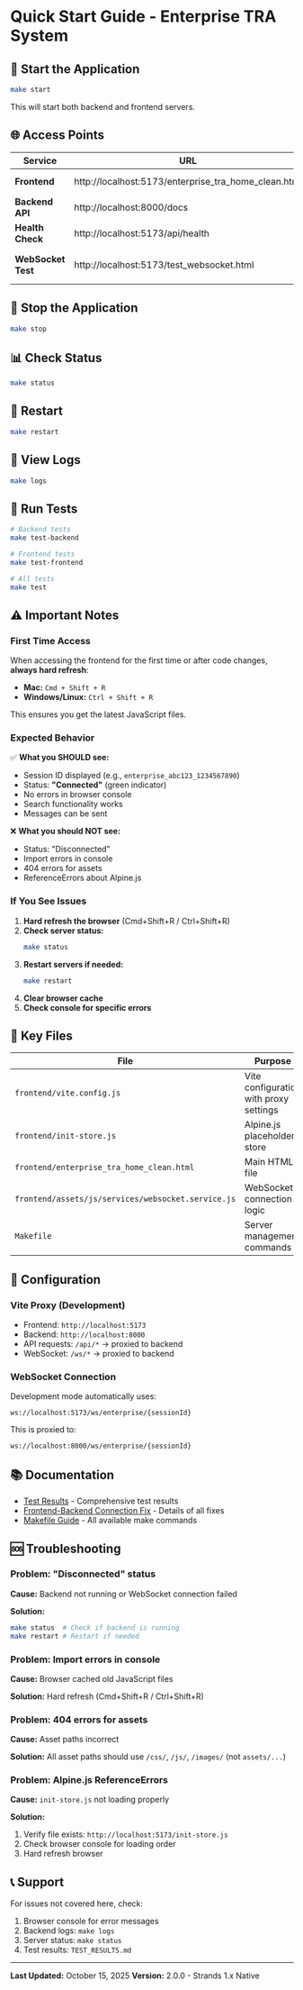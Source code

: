 # Quick Start Guide - Enterprise TRA System

## 🚀 Start the Application

```bash
make start
```

This will start both backend and frontend servers.

## 🌐 Access Points

| Service | URL | Description |
|---------|-----|-------------|
| **Frontend** | http://localhost:5173/enterprise_tra_home_clean.html | Main application |
| **Backend API** | http://localhost:8000/docs | API documentation |
| **Health Check** | http://localhost:5173/api/health | System status |
| **WebSocket Test** | http://localhost:5173/test_websocket.html | Test WebSocket connection |

## 🛑 Stop the Application

```bash
make stop
```

## 📊 Check Status

```bash
make status
```

## 🔄 Restart

```bash
make restart
```

## 📝 View Logs

```bash
make logs
```

## 🧪 Run Tests

```bash
# Backend tests
make test-backend

# Frontend tests
make test-frontend

# All tests
make test
```

## ⚠️ Important Notes

### First Time Access
When accessing the frontend for the first time or after code changes, **always hard refresh**:
- **Mac:** `Cmd + Shift + R`
- **Windows/Linux:** `Ctrl + Shift + R`

This ensures you get the latest JavaScript files.

### Expected Behavior
✅ **What you SHOULD see:**
- Session ID displayed (e.g., `enterprise_abc123_1234567890`)
- Status: **"Connected"** (green indicator)
- No errors in browser console
- Search functionality works
- Messages can be sent

❌ **What you should NOT see:**
- Status: "Disconnected"
- Import errors in console
- 404 errors for assets
- ReferenceErrors about Alpine.js

### If You See Issues

1. **Hard refresh the browser** (Cmd+Shift+R / Ctrl+Shift+R)
2. **Check server status:**
   ```bash
   make status
   ```
3. **Restart servers if needed:**
   ```bash
   make restart
   ```
4. **Clear browser cache**
5. **Check console for specific errors**

## 📁 Key Files

| File | Purpose |
|------|---------|
| `frontend/vite.config.js` | Vite configuration with proxy settings |
| `frontend/init-store.js` | Alpine.js placeholder store |
| `frontend/enterprise_tra_home_clean.html` | Main HTML file |
| `frontend/assets/js/services/websocket.service.js` | WebSocket connection logic |
| `Makefile` | Server management commands |

## 🔧 Configuration

### Vite Proxy (Development)
- Frontend: `http://localhost:5173`
- Backend: `http://localhost:8000`
- API requests: `/api/*` → proxied to backend
- WebSocket: `/ws/*` → proxied to backend

### WebSocket Connection
Development mode automatically uses:
```
ws://localhost:5173/ws/enterprise/{sessionId}
```

This is proxied to:
```
ws://localhost:8000/ws/enterprise/{sessionId}
```

## 📚 Documentation

- [Test Results](TEST_RESULTS.md) - Comprehensive test results
- [Frontend-Backend Connection Fix](docs/frontend/FRONTEND_BACKEND_CONNECTION_FIX.md) - Details of all fixes
- [Makefile Guide](docs/getting-started/MAKEFILE_GUIDE.md) - All available make commands

## 🆘 Troubleshooting

### Problem: "Disconnected" status

**Cause:** Backend not running or WebSocket connection failed

**Solution:**
```bash
make status  # Check if backend is running
make restart # Restart if needed
```

### Problem: Import errors in console

**Cause:** Browser cached old JavaScript files

**Solution:** Hard refresh (Cmd+Shift+R / Ctrl+Shift+R)

### Problem: 404 errors for assets

**Cause:** Asset paths incorrect

**Solution:** All asset paths should use `/css/`, `/js/`, `/images/` (not `assets/...`)

### Problem: Alpine.js ReferenceErrors

**Cause:** `init-store.js` not loading properly

**Solution:**
1. Verify file exists: `http://localhost:5173/init-store.js`
2. Check browser console for loading order
3. Hard refresh browser

## 📞 Support

For issues not covered here, check:
1. Browser console for error messages
2. Backend logs: `make logs`
3. Server status: `make status`
4. Test results: `TEST_RESULTS.md`

---

**Last Updated:** October 15, 2025
**Version:** 2.0.0 - Strands 1.x Native
